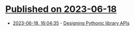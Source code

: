 # [Published on 2023-06-18](index.md)

* [2023-06-18, 16:04:35](https://lobste.rs/s/shioaj/designing_pythonic_library_apis) - [Designing Pythonic library APIs](https://benhoyt.com/writings/python-api-design/)
